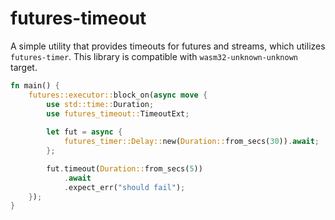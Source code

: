 # futures-timeout

A simple utility that provides timeouts for futures and streams, which utilizes `futures-timer`. This library is compatible with `wasm32-unknown-unknown` target.

```rust
fn main() {
    futures::executor::block_on(async move {
        use std::time::Duration;
        use futures_timeout::TimeoutExt;
        
        let fut = async {
            futures_timer::Delay::new(Duration::from_secs(30)).await;
        };

        fut.timeout(Duration::from_secs(5))
            .await
            .expect_err("should fail");
    });
}
```
